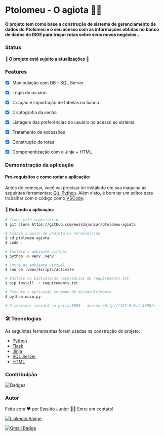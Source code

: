 
# Ptolomeu - O agiota 🐒💸

#### O projeto tem como base a construção de sistema de gerenciamento de dados do Ptolomeu e o seu acesso com as informações obtidas no banco de dados do IBGE para traçar rotas sobre seus novos negócios...

### Status
#### 🚀 O projeto está sujeito a atualizações 🚀


### Features
- [x]  Manipulação com DB - SQL Server
- [x]  Login do usuário
- [x]  Criação e importação de tabelas no banco
- [x]  Criptografia da senha
- [x]  Listagem das preferências do usuário no acesso ao sistema
- [x]  Tratamento de excessões
- [x]  Construção de rotas
- [x] Componentização com o Jinja + HTML


### Demonstração da aplicação 

#### Pré-requisitos e como rodar a aplicação:

Antes de começar, você vai precisar ter instalado em sua máquina as seguintes ferramentas:
[Git](https://git-scm.com), [Python](https://www.python.org). 
Além disto, é bom ter um editor para trabalhar com o código como [VSCode](https://code.visualstudio.com/).

#### 🎲 Rodando a aplicação:

```bash
# Clone este repositório
$ git clone https://github.com/ewaldojunior/ptolomeu-agiota

# Acesse a pasta do projeto no terminal/cmd
$ cd ptolomeu-agiota
$ code .

# Instale o ambiente virtual
$ python -m venv .venv

# Entre no ambiente virtual
$ source .venv/Scripts/activate

# Instale as bibliotecas necessárias do requirements.txt
$ pip install -r requirements.txt

# Execute a aplicação em modo de desenvolvimento
$ python main.py

# O servidor inciará na porta:5000 - acesse <http://127.0.0.1:5000/>
```

### 🛠 Tecnologias

As seguintes ferramentas foram usadas na construção do projeto:

- [Python](https://www.python.org)
- [Flask](https://flask.palletsprojects.com/en/2.0.x/)
- [Jinja](https://jinja.palletsprojects.com/en/3.0.x/)
- [SQL Server](https://docs.microsoft.com/pt-br/sql/sql-server/?view=sql-server-ver15)
- [HTML](https://html.com)

### Contribuição
![Badges](https://img.shields.io/badge/Mentoria-DELL_Lead-blue.svg)

### Autor

Feito com ❤️ por Ewaldo Junior 👋🏽 Entre em contato!

[![Linkedin Badge](https://img.shields.io/badge/-Ewaldo_Junior-blue?style=flat-square&logo=Linkedin&logoColor=white&link=https://www.linkedin.com/in/ewaldojunior)](https://www.linkedin.com/in/ewaldojunior) 

[![Gmail Badge](https://img.shields.io/badge/-ewaldoj18@gmail.com-c14438?style=flat-square&logo=Gmail&logoColor=white&link=mailto:ewaldoj18@gmail.com)](mailto:ewaldoj18@gmail.com)


